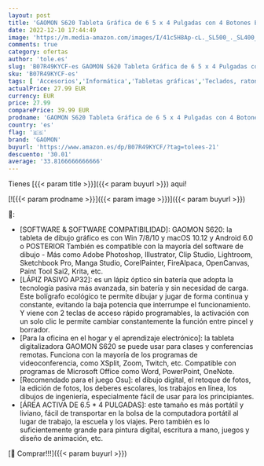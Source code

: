 ```yaml
---
layout: post
title: 'GAOMON S620 Tableta Gráfica de 6 5 x 4 Pulgadas con 4 Botones Exprés  para Game OSU  Aprendizaje a Distancia  Android Windows Mac'
date: 2022-12-10 17:44:49
image: 'https://m.media-amazon.com/images/I/41c5H8Ap-cL._SL500_._SL400_.jpg'
comments: true
category: ofertas
author: 'tole.es'
slug: 'B07R49KYCF-es GAOMON S620 Tableta Gráfica de 6 5 x 4 Pulgadas con 4...'
sku: 'B07R49KYCF-es'
tags: [ 'Accesorios','Informática','Tabletas gráficas','Teclados, ratones y periféricos de entrada','android','gaomon','🇪🇸', ]
actualPrice: 27.99 EUR
currency: EUR
price: 27.99
comparePrice: 39.99 EUR
prodname: 'GAOMON S620 Tableta Gráfica de 6 5 x 4 Pulgadas con 4 Botones Exprés  para Game OSU  Aprendizaje a Distancia  Android Windows Mac'
country: 'es'
flag: '🇪🇸'
brand: 'GAOMON'
buyurl: 'https://www.amazon.es/dp/B07R49KYCF/?tag=tolees-21'
descuento: '30.01'
average: '33.8166666666666'
---
```


Tienes [{{< param title >}}]({{< param buyurl >}}) aqui!

[![{{< param prodname >}}]({{< param image >}})]({{< param buyurl >}})

🔎:

- [SOFTWARE & SOFTWARE COMPATIBILIDAD]: GAOMON S620: la tableta de dibujo gráfico es con Win 7/8/10 y macOS 10.12 y Android 6.0 o POSTERIOR También es compatible con la mayoría del software de dibujo - Más como Adobe Photoshop, Illustrator, Clip Studio, Lightroom, Sketchbook Pro, Manga Studio, CorelPainter, FireAlpaca, OpenCanvas, Paint Tool Sai2, Krita, etc.
- [LÁPIZ PASIVO AP32]: es un lápiz óptico sin batería que adopta la tecnología pasiva más avanzada, sin batería y sin necesidad de carga. Este bolígrafo ecológico te permite dibujar y jugar de forma continua y constante, evitando la baja potencia que interrumpe el funcionamiento. Y viene con 2 teclas de acceso rápido programables, la activación con un solo clic le permite cambiar constantemente la función entre pincel y borrador.
- [Para la oficina en el hogar y el aprendizaje electrónico]: la tableta digitalizadora GAOMON S620 se puede usar para clases y conferencias remotas. Funciona con la mayoría de los programas de videoconferencia, como XSplit, Zoom, Twitch, etc. Compatible con programas de Microsoft Office como Word, PowerPoint, OneNote.
- [Recomendado para el juego Osu]: el dibujo digital, el retoque de fotos, la edición de fotos, los deberes escolares, los trabajos en línea, los dibujos de ingeniería, especialmente fácil de usar para los principiantes.
- [ÁREA ACTIVA DE 6.5 * 4 PULGADAS]: este tamaño es más portátil y liviano, fácil de transportar en la bolsa de la computadora portátil al lugar de trabajo, la escuela y los viajes. Pero también es lo suficientemente grande para pintura digital, escritura a mano, juegos y diseño de animación, etc.

[🛒 Comprar!!!]({{< param buyurl >}})
